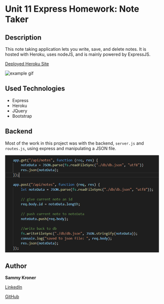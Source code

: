 # Unit 11 Express Homework: Note Taker

## Description

This note taking application lets you write, save, and delete notes. It is hosted with Heroku, uses nodeJS, and is mainly powered by ExpressJS. 

[Deployed Heroku Site](https://thawing-inlet-60871.herokuapp.com/)

![example gif](./public/assets/note-taker-demo.gif)

## Used Technologies
- Express
- Heroku
- JQuery
- Bootstrap

## Backend

Most of the work in this project was with the backend, `server.js` and `routes.js`, using express and manipulating a JSON file.

![example image](\public\assets\example.png)

## Author

**Sammy Kroner**

[LinkedIn](www.linkedin.com/in/samuel-kroner-44aa11169)

[GitHub](https://github.com/sammyk118)